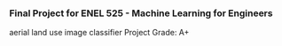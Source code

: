 ### Final Project for ENEL 525 - Machine Learning for Engineers
aerial land use image classifier
Project Grade: A+
